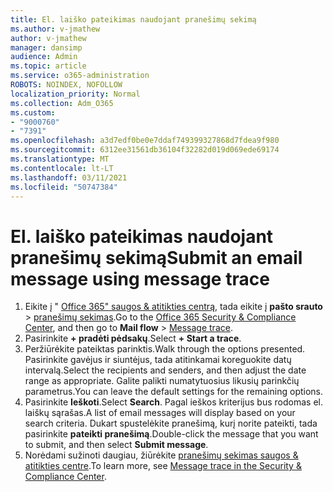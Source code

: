 ```yaml
---
title: El. laiško pateikimas naudojant pranešimų sekimą
ms.author: v-jmathew
author: v-jmathew
manager: dansimp
audience: Admin
ms.topic: article
ms.service: o365-administration
ROBOTS: NOINDEX, NOFOLLOW
localization_priority: Normal
ms.collection: Adm_O365
ms.custom:
- "9000760"
- "7391"
ms.openlocfilehash: a3d7edf0be0e7ddaf749399327868d7fdea9f980
ms.sourcegitcommit: 6312ee31561db36104f32282d019d069ede69174
ms.translationtype: MT
ms.contentlocale: lt-LT
ms.lasthandoff: 03/11/2021
ms.locfileid: "50747384"
---
```

# <a name="submit-an-email-message-using-message-trace"></a><span data-ttu-id="d20e3-102">El. laiško pateikimas naudojant pranešimų sekimą</span><span class="sxs-lookup"><span data-stu-id="d20e3-102">Submit an email message using message trace</span></span>

1. <span data-ttu-id="d20e3-103">Eikite į " [Office 365" saugos & atitikties centrą](https://go.microsoft.com/fwlink/p/?linkid=2077143), tada eikite į **pašto srauto**  >  [pranešimų sekimas](https://go.microsoft.com/fwlink/?linkid=2101048).</span><span class="sxs-lookup"><span data-stu-id="d20e3-103">Go to the [Office 365 Security & Compliance Center](https://go.microsoft.com/fwlink/p/?linkid=2077143), and then go to **Mail flow** > [Message trace](https://go.microsoft.com/fwlink/?linkid=2101048).</span></span>
2. <span data-ttu-id="d20e3-104">Pasirinkite **+ pradėti pėdsakų**.</span><span class="sxs-lookup"><span data-stu-id="d20e3-104">Select **+ Start a trace**.</span></span>
3. <span data-ttu-id="d20e3-105">Peržiūrėkite pateiktas parinktis.</span><span class="sxs-lookup"><span data-stu-id="d20e3-105">Walk through the options presented.</span></span> <span data-ttu-id="d20e3-106">Pasirinkite gavėjus ir siuntėjus, tada atitinkamai koreguokite datų intervalą.</span><span class="sxs-lookup"><span data-stu-id="d20e3-106">Select the recipients and senders, and then adjust the date range as appropriate.</span></span> <span data-ttu-id="d20e3-107">Galite palikti numatytuosius likusių parinkčių parametrus.</span><span class="sxs-lookup"><span data-stu-id="d20e3-107">You can leave the default settings for the remaining options.</span></span>
4. <span data-ttu-id="d20e3-108">Pasirinkite **Ieškoti**.</span><span class="sxs-lookup"><span data-stu-id="d20e3-108">Select **Search**.</span></span> <span data-ttu-id="d20e3-109">Pagal ieškos kriterijus bus rodomas el. laiškų sąrašas.</span><span class="sxs-lookup"><span data-stu-id="d20e3-109">A list of email messages will display based on your search criteria.</span></span> <span data-ttu-id="d20e3-110">Dukart spustelėkite pranešimą, kurį norite pateikti, tada pasirinkite **pateikti pranešimą**.</span><span class="sxs-lookup"><span data-stu-id="d20e3-110">Double-click the message that you want to submit, and then select **Submit message**.</span></span>
5. <span data-ttu-id="d20e3-111">Norėdami sužinoti daugiau, žiūrėkite [pranešimų sekimas saugos & atitikties centre](https://go.microsoft.com/fwlink/?linkid=2101557).</span><span class="sxs-lookup"><span data-stu-id="d20e3-111">To learn more, see [Message trace in the Security & Compliance Center](https://go.microsoft.com/fwlink/?linkid=2101557).</span></span>
